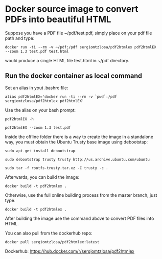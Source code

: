 # Docker source image to convert PDFs into beautiful HTML

Suppose you have a PDF file ~/pdf/test.pdf, simply place on your pdf file path and type:

```
docker run -ti --rm -v ~/pdf:/pdf sergiomtzlosa/pdf2htmlex pdf2htmlEX --zoom 1.3 test.pdf test.html
```
would produce a single HTML file test.html in ~/pdf directory.

Run the docker container as local command
---------------------------------------

Set an alias in yout .bashrc file:
```
alias pdf2htmlEX='docker run -ti --rm -v `pwd`:/pdf sergiomtzlosa/pdf2htmlex pdf2htmlEX'
```

Use the alias on your bash prompt:
```
pdf2htmlEX -h
```
```
pdf2htmlEX --zoom 1.3 test.pdf
```

Inside the offline folder there is a way to create the image in a standalone way, you must obtain the Ubuntu Trusty base image using debootstap:

```
sudo apt-get install debootstrap
```
```
sudo debootstrap trusty trusty http://us.archive.ubuntu.com/ubuntu
```
```
sudo tar -f rootfs-trusty.tar.xz -C trusty -c .
```

Afterwards, you can build the image:

```
docker build -t pdf2htmlex .
```

Otherwise, use the full online building process from the master branch, just type:

```
docker build -t pdf2htmlex .
```

After building the image use the command above to convert PDF files into HTML.

You can also pull from the dockerhub repo:

```
docker pull sergiomtzlosa/pdf2htmlex:latest
```


Dockerhub: https://hub.docker.com/r/sergiomtzlosa/pdf2htmlex
